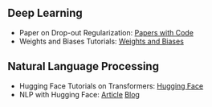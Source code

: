 ## Deep Learning

- Paper on Drop-out Regularization: [Papers with Code](https://www.cs.toronto.edu/~hinton/absps/JMLRdropout.pdf)
- Weights and Biases Tutorials: [Weights and Biases](https://wandb.ai/site/tutorials)

## Natural Language Processing

- Hugging Face Tutorials on Transformers: [Hugging Face](https://huggingface.co/course/chapter1/1?fw=pt)
- NLP with Hugging Face: [Article](https://blog.paperspace.com/natural-language-processing-with-huggingface/)   [Blog](https://blog.paperspace.com/tag/natural-language-processing/)
